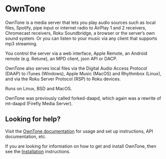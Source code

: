 # OwnTone

OwnTone is a media server that lets you play audio sources such as local files,
Spotify, pipe input or internet radio to AirPlay 1 and 2 receivers, Chromecast
receivers, Roku Soundbridge, a browser or the server’s own sound system. Or you
can listen to your music via any client that supports mp3 streaming.

You control the server via a web interface, Apple Remote, an Android remote
(e.g. Retune), an MPD client, json API or DACP.

OwnTone also serves local files via the Digital Audio Access Protocol (DAAP) to
iTunes (Windows), Apple Music (MacOS) and Rhythmbox (Linux), and via the Roku
Server Protocol (RSP) to Roku devices.

Runs on Linux, BSD and MacOS.

OwnTone was previously called forked-daapd, which again was a rewrite of
mt-daapd (Firefly Media Server).


## Looking for help?

Visit the [OwnTone documentation](https://owntone.github.io/owntone-server/) for
usage and set up instructions, API documentation, etc.

If you are looking for information on how to get and install OwnTone, then see
the [Installation](https://owntone.github.io/owntone-server/installation/)
instructions.
